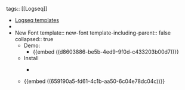 tags:: [[Logseq]]

- [Logseq templates](https://docs.logseq.com/#/page/templates)
-
- New Font
  template:: new-font
  template-including-parent:: false
  collapsed:: true
	- Demo:
		- {{embed ((d8603886-be5b-4ed9-9f0d-c433203b00d7))}}
	- Install
		- ```bash
		  ```
	- {{embed ((659190a5-fd61-4c1b-aa50-6c04e78dc04c))}}